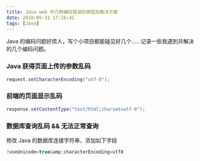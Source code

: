 ```yaml
---
title: Java web 中几种编码错误的原因及解决方案
date: 2018-05-31 17:16:41
tags: [Java]
---
```


Java 的编码问题好烦人，写个小项目都能碰见好几个……记录一些我遇到并解决的几个编码问题。


<!--more-->

### Java 获得页面上传的参数乱码
```java
request.setCharacterEncoding("utf-8");
```

### 前端的页面显示乱码
```java
response.setContentType("text/html;charset=utf-8");
```

### 数据库查询乱码 && 无法正常查询
修改 Java 的数据库连接字符串，添加如下字段
```java
?useUnicode=true&amp;characterEncoding=utf8
```